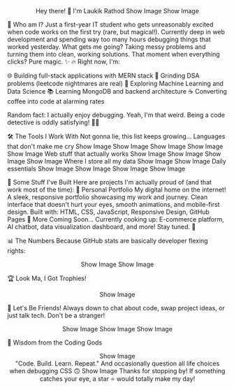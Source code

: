 <div align="center">
Hey there! 👋 I'm Laukik Rathod
Show Image
Show Image
</div>

🎯 Who am I?
Just a first-year IT student who gets unreasonably excited when code works on the first try (rare, but magical!). Currently deep in web development and spending way too many hours debugging things that worked yesterday.
What gets me going? Taking messy problems and turning them into clean, working solutions. That moment when everything clicks? Pure magic. ✨
🔥 Right now, I'm:

🌐 Building full-stack applications with MERN stack
🧠 Grinding DSA problems (leetcode nightmares are real)
🤖 Exploring Machine Learning and Data Science
📚 Learning MongoDB and backend architecture
☕ Converting coffee into code at alarming rates

Random fact: I actually enjoy debugging. Yeah, I'm that weird. Being a code detective is oddly satisfying! 🕵️‍♂️

🛠️ The Tools I Work With
Not gonna lie, this list keeps growing...
Languages that don't make me cry
Show Image
Show Image
Show Image
Show Image
Show Image
Web stuff that actually works
Show Image
Show Image
Show Image
Show Image
Where I store all my data
Show Image
Show Image
Daily essentials
Show Image
Show Image
Show Image
Show Image

🚀 Some Stuff I've Built
Here are projects I'm actually proud of (and that work most of the time):
💼 Personal Portfolio
My digital home on the internet! A sleek, responsive portfolio showcasing my work and journey. Clean interface that doesn't hurt your eyes, smooth animations, and mobile-first design.
Built with: HTML, CSS, JavaScript, Responsive Design, GitHub Pages
🔮 More Coming Soon...
Currently cooking up: E-commerce platform, AI chatbot, data visualization dashboard, and more! Stay tuned. 🚀

📊 The Numbers
Because GitHub stats are basically developer flexing rights:
<div align="center">
Show Image
Show Image
</div>

🏆 Look Ma, I Got Trophies!
<div align="center">
Show Image
</div>

🤝 Let's Be Friends!
Always down to chat about code, swap project ideas, or just talk tech. Don't be a stranger!
<div align="center">
Show Image
Show Image
Show Image
</div>

💭 Wisdom from the Coding Gods
<div align="center">
Show Image
</div>

<div align="center">
"Code. Build. Learn. Repeat."
And occasionally question all life choices when debugging CSS 🙃
Show Image
Thanks for stopping by! If something catches your eye, a star ⭐ would totally make my day!
</div>

